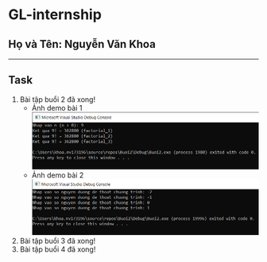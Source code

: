 # GL-internship
## Họ và Tên: Nguyễn Văn Khoa
***
## Task
1. Bài tập buổi 2 đã xong!
	- Ảnh demo bài 1
	![Bài 1](https://raw.githubusercontent.com/middaxua/gameloft-internship/master/Buoi2/demo/Bai1.PNG)
	- Ảnh demo bài 2
	![Bài 2](https://raw.githubusercontent.com/middaxua/gameloft-internship/master/Buoi2/demo/Bai2.PNG)
2. Bài tập buổi 3 đã xong!
3. Bài tập buổi 4 đã xong!
